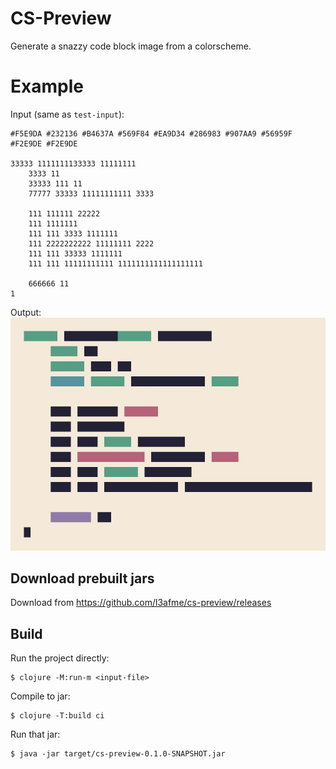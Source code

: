# CS-Preview

Generate a snazzy code block image from a colorscheme.

# Example

Input (same as `test-input`):
```
#F5E9DA #232136 #B4637A #569F84 #EA9D34 #286983 #907AA9 #56959F #F2E9DE #F2E9DE
  
33333 1111111133333 11111111
    3333 11
    33333 111 11
    77777 33333 11111111111 3333
    
    111 111111 22222
    111 1111111
    111 111 3333 1111111
    111 2222222222 11111111 2222
    111 111 33333 1111111
    111 111 11111111111 1111111111111111111
    
    666666 11
1
```

Output:
![Example Output](https://raw.githubusercontent.com/L3afMe/cs-preview/master/test-output.jpg)

## Download prebuilt jars

Download from https://github.com/l3afme/cs-preview/releases

## Build

Run the project directly:

    $ clojure -M:run-m <input-file>

Compile to jar:

    $ clojure -T:build ci

Run that jar:

    $ java -jar target/cs-preview-0.1.0-SNAPSHOT.jar

